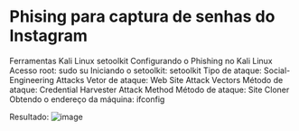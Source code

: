 # Phising para captura de senhas do Instagram

Ferramentas
Kali Linux
setoolkit
Configurando o Phishing no Kali Linux
Acesso root: sudo su
Iniciando o setoolkit: setoolkit
Tipo de ataque: Social-Engineering Attacks
Vetor de ataque: Web Site Attack Vectors
Método de ataque: Credential Harvester Attack Method 
Método de ataque: Site Cloner
Obtendo o endereço da máquina: ifconfig

Resultado:
![image](https://github.com/user-attachments/assets/8a4a543c-cde8-42ec-ab0b-d9a70322a423)
